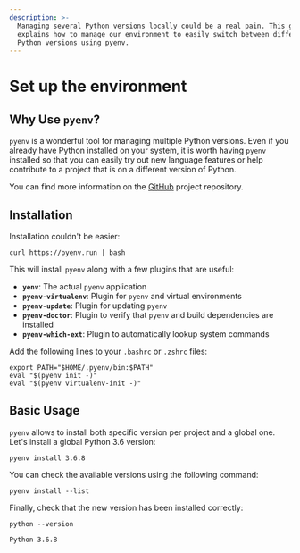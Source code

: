 ```yaml
---
description: >-
  Managing several Python versions locally could be a real pain. This guide
  explains how to manage our environment to easily switch between different
  Python versions using pyenv.
---
```


# Set up the environment

## Why Use `pyenv`?

`pyenv` is a wonderful tool for managing multiple Python versions. Even if you already have Python installed on your system, it is worth having `pyenv` installed so that you can easily try out new language features or help contribute to a project that is on a different version of Python.

You can find more information on the [GitHub](https://github.com/pyenv/pyenv) project repository.

## Installation

Installation couldn't be easier:

```text
curl https://pyenv.run | bash
```

This will install `pyenv` along with a few plugins that are useful:

* **`yenv`**: The actual `pyenv` application
* **`pyenv-virtualenv`**: Plugin for `pyenv` and virtual environments
* **`pyenv-update`**: Plugin for updating `pyenv`
* **`pyenv-doctor`**: Plugin to verify that `pyenv` and build dependencies are installed
* **`pyenv-which-ext`**: Plugin to automatically lookup system commands

Add the following lines to your `.bashrc` or `.zshrc` files:

```text
export PATH="$HOME/.pyenv/bin:$PATH"
eval "$(pyenv init -)"
eval "$(pyenv virtualenv-init -)"
```

## Basic Usage

`pyenv` allows to install both specific version per project and a global one. Let's install a global Python 3.6 version:

```text
pyenv install 3.6.8
```

You can check the available versions using the following command:

```text
pyenv install --list
```

Finally, check that the new version has been installed correctly:

```text
python --version

Python 3.6.8
```

